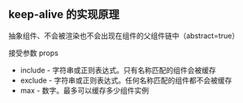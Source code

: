 ## keep-alive 的实现原理

抽象组件、不会被渲染也不会出现在组件的父组件链中（abstract=true）

接受参数 props

- include - 字符串或正则表达式。只有名称匹配的组件会被缓存
- exclude \- 字符串或正则表达式。任何名称匹配的组件都不会被缓存
- max  \- 数字。最多可以缓存多少组件实例


